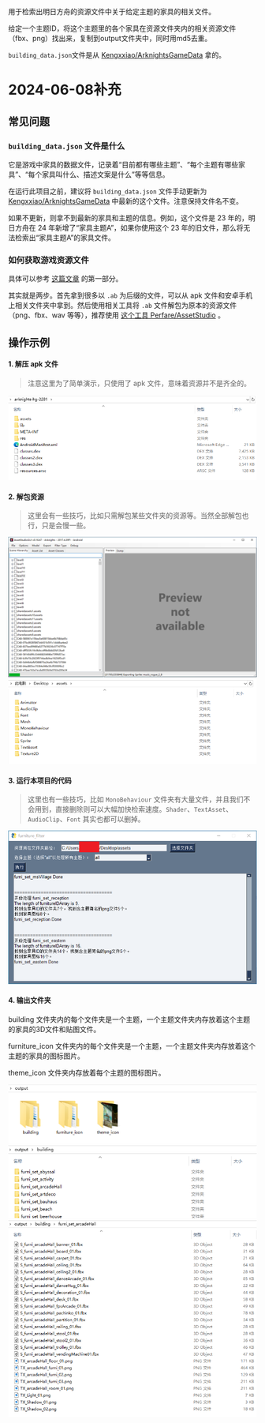 用于检索出明日方舟的资源文件中关于给定主题的家具的相关文件。

给定一个主题ID，将这个主题里的各个家具在资源文件夹内的相关资源文件（fbx、png）找出来，复制到output文件夹中，同时用md5去重。

`building_data.json`文件是从 [Kengxxiao/ArknightsGameData](https://github.com/Kengxxiao/ArknightsGameData) 拿的。


# 2024-06-08补充

## 常见问题

### `building_data.json` 文件是什么

它是游戏中家具的数据文件，记录着“目前都有哪些主题”、“每个主题有哪些家具”、“每个家具叫什么、描述文案是什么”等等信息。

在运行此项目之前，建议将 `building_data.json` 文件手动更新为 [Kengxxiao/ArknightsGameData](https://github.com/Kengxxiao/ArknightsGameData) 中最新的这个文件。注意保持文件名不变。

如果不更新，则拿不到最新的家具和主题的信息。例如，这个文件是 23 年的，明日方舟在 24 年新增了“家具主题A”，如果你使用这个 23 年的旧文件，那么将无法检索出“家具主题A”的家具文件。

### 如何获取游戏资源文件

具体可以参考 [这篇文章](https://www.bilibili.com/read/cv2777112/) 的第一部分。

其实就是两步。首先拿到很多以 `.ab` 为后缀的文件，可以从 apk 文件和安卓手机上相关文件夹中拿到。然后使用相关工具将 `.ab` 文件解包为原本的资源文件（png、fbx、wav 等等），推荐使用 [这个工具 Perfare/AssetStudio](https://github.com/Perfare/AssetStudio) 。


## 操作示例

#### 1. 解压 apk 文件

> 注意这里为了简单演示，只使用了 apk 文件，意味着资源并不是齐全的。

![image-1](image/image-1.png)

#### 2. 解包资源

> 这里会有一些技巧，比如只需解包某些文件夹的资源等。当然全部解包也行，只是会慢一些。

![image-2](image/image-2.png)
![image-3](image/image-3.png)

#### 3. 运行本项目的代码

> 这里也有一些技巧，比如 `MonoBehaviour` 文件夹有大量文件，并且我们不会用到，直接删除则可以大幅加快检索速度。`Shader`、`TextAsset`、`AudioClip`、`Font` 其实也都可以删掉。

![image-4](image/image-4.png)

#### 4. 输出文件夹

building 文件夹内的每个文件夹是一个主题，一个主题文件夹内存放着这个主题的家具的3D文件和贴图文件。

furniture_icon 文件夹内的每个文件夹是一个主题，一个主题文件夹内存放着这个主题的家具的图标图片。

theme_icon 文件夹内存放着每个主题的图标图片。

![image-5](image/image-5.png)
![image-6](image/image-6.png)
![image-7](image/image-7.png)

